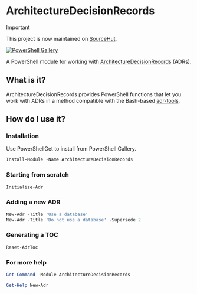 # ArchitectureDecisionRecords

> [!IMPORTANT]
> This project is now maintained on [SourceHut](https://git.sr.ht/~ajoberstar/ArchitectureDecisionRecords).

[![PowerShell Gallery](https://img.shields.io/powershellgallery/dt/ArchitectureDecisionRecords.svg)](https://www.powershellgallery.com/packages/ArchitectureDecisionRecords)

A PowerShell module for working with [ArchitectureDecisionRecords](http://thinkrelevance.com/blog/2011/11/15/documenting-architecture-decisions) (ADRs).

## What is it?

ArchitectureDecisionRecords provides PowerShell functions that let you work with ADRs in a method compatible with the Bash-based [adr-tools](https://github.com/npryce/adr-tools).

## How do I use it?

### Installation

Use PowerShellGet to install from PowerShell Gallery.

```powershell
Install-Module -Name ArchitectureDecisionRecords
```

### Starting from scratch

```powershell
Initialize-Adr
```

### Adding a new ADR

```powershell
New-Adr -Title 'Use a database'
New-Adr -Title 'Do not use a database' -Supersede 2
```

### Generating a TOC

```powershell
Reset-AdrToc
```

### For more help

```powershell
Get-Command -Module ArchitectureDecisionRecords
```

```powershell
Get-Help New-Adr
```
